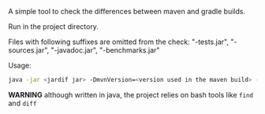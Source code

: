A simple tool to check the differences between maven and gradle builds.

Run in the project directory. 

Files with following suffixes are omitted from the check: "-tests.jar", "-sources.jar", "-javadoc.jar", "-benchmarks.jar"
 
Usage:
```bash
java -jar <jardif jar> -DmvnVersion=<version used in the maven build> -DgradleVersion=<version used in the gradle build>
```

**WARNING** although written in java, the project relies on bash tools like `find` and `diff`
